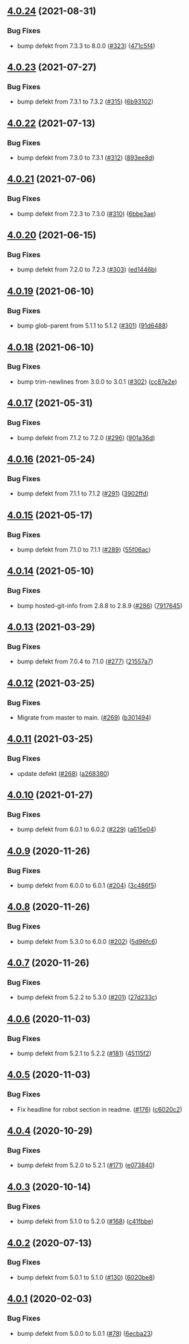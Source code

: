## [4.0.24](https://github.com/thenativeweb/get-cors-origin/compare/4.0.23...4.0.24) (2021-08-31)


### Bug Fixes

* bump defekt from 7.3.3 to 8.0.0 ([#323](https://github.com/thenativeweb/get-cors-origin/issues/323)) ([471c5f4](https://github.com/thenativeweb/get-cors-origin/commit/471c5f452202348e88f28732a10a32584d649f5f))

## [4.0.23](https://github.com/thenativeweb/get-cors-origin/compare/4.0.22...4.0.23) (2021-07-27)


### Bug Fixes

* bump defekt from 7.3.1 to 7.3.2 ([#315](https://github.com/thenativeweb/get-cors-origin/issues/315)) ([6b93102](https://github.com/thenativeweb/get-cors-origin/commit/6b93102806badd6a3a7ceb651dc8d3d4ad791fae))

## [4.0.22](https://github.com/thenativeweb/get-cors-origin/compare/4.0.21...4.0.22) (2021-07-13)


### Bug Fixes

* bump defekt from 7.3.0 to 7.3.1 ([#312](https://github.com/thenativeweb/get-cors-origin/issues/312)) ([893ee8d](https://github.com/thenativeweb/get-cors-origin/commit/893ee8df5cecba6adb6e4c034bf98186c1f39d1b))

## [4.0.21](https://github.com/thenativeweb/get-cors-origin/compare/4.0.20...4.0.21) (2021-07-06)


### Bug Fixes

* bump defekt from 7.2.3 to 7.3.0 ([#310](https://github.com/thenativeweb/get-cors-origin/issues/310)) ([6bbe3ae](https://github.com/thenativeweb/get-cors-origin/commit/6bbe3ae0b63eebe43296d729a04ac21f7d6c0952))

## [4.0.20](https://github.com/thenativeweb/get-cors-origin/compare/4.0.19...4.0.20) (2021-06-15)


### Bug Fixes

* bump defekt from 7.2.0 to 7.2.3 ([#303](https://github.com/thenativeweb/get-cors-origin/issues/303)) ([ed1446b](https://github.com/thenativeweb/get-cors-origin/commit/ed1446b4fe73114e743f66460d23d323dc5161e9))

## [4.0.19](https://github.com/thenativeweb/get-cors-origin/compare/4.0.18...4.0.19) (2021-06-10)


### Bug Fixes

* bump glob-parent from 5.1.1 to 5.1.2 ([#301](https://github.com/thenativeweb/get-cors-origin/issues/301)) ([91d6488](https://github.com/thenativeweb/get-cors-origin/commit/91d6488324e932cd116b71f44fee0912dd06920f))

## [4.0.18](https://github.com/thenativeweb/get-cors-origin/compare/4.0.17...4.0.18) (2021-06-10)


### Bug Fixes

* bump trim-newlines from 3.0.0 to 3.0.1 ([#302](https://github.com/thenativeweb/get-cors-origin/issues/302)) ([cc87e2e](https://github.com/thenativeweb/get-cors-origin/commit/cc87e2e4a8169a9c8781a28355d6010576f479c4))

## [4.0.17](https://github.com/thenativeweb/get-cors-origin/compare/4.0.16...4.0.17) (2021-05-31)


### Bug Fixes

* bump defekt from 7.1.2 to 7.2.0 ([#296](https://github.com/thenativeweb/get-cors-origin/issues/296)) ([901a36d](https://github.com/thenativeweb/get-cors-origin/commit/901a36da802f818174088ba2b08c66be42898f89))

## [4.0.16](https://github.com/thenativeweb/get-cors-origin/compare/4.0.15...4.0.16) (2021-05-24)


### Bug Fixes

* bump defekt from 7.1.1 to 7.1.2 ([#291](https://github.com/thenativeweb/get-cors-origin/issues/291)) ([3902ffd](https://github.com/thenativeweb/get-cors-origin/commit/3902ffdb863d3b6532da11dbd94dce80512952c5))

## [4.0.15](https://github.com/thenativeweb/get-cors-origin/compare/4.0.14...4.0.15) (2021-05-17)


### Bug Fixes

* bump defekt from 7.1.0 to 7.1.1 ([#289](https://github.com/thenativeweb/get-cors-origin/issues/289)) ([55f06ac](https://github.com/thenativeweb/get-cors-origin/commit/55f06ac410d8c4614e4b320ed6e6439f4f222c20))

## [4.0.14](https://github.com/thenativeweb/get-cors-origin/compare/4.0.13...4.0.14) (2021-05-10)


### Bug Fixes

* bump hosted-git-info from 2.8.8 to 2.8.9 ([#286](https://github.com/thenativeweb/get-cors-origin/issues/286)) ([7917645](https://github.com/thenativeweb/get-cors-origin/commit/79176450cfc2ec9d7f2643724ddebb40a9192417))

## [4.0.13](https://github.com/thenativeweb/get-cors-origin/compare/4.0.12...4.0.13) (2021-03-29)


### Bug Fixes

* bump defekt from 7.0.4 to 7.1.0 ([#277](https://github.com/thenativeweb/get-cors-origin/issues/277)) ([21557a7](https://github.com/thenativeweb/get-cors-origin/commit/21557a79ec4295a8d45c1b63217a50ca4a456ee3))

## [4.0.12](https://github.com/thenativeweb/get-cors-origin/compare/4.0.11...4.0.12) (2021-03-25)


### Bug Fixes

* Migrate from master to main. ([#269](https://github.com/thenativeweb/get-cors-origin/issues/269)) ([b301494](https://github.com/thenativeweb/get-cors-origin/commit/b3014940a40eabf49214ba014621c41f85491157))

## [4.0.11](https://github.com/thenativeweb/get-cors-origin/compare/4.0.10...4.0.11) (2021-03-25)


### Bug Fixes

* update defekt ([#268](https://github.com/thenativeweb/get-cors-origin/issues/268)) ([a268380](https://github.com/thenativeweb/get-cors-origin/commit/a2683808fc1163dfcda2080ead4074b7e00a56ce))

## [4.0.10](https://github.com/thenativeweb/get-cors-origin/compare/4.0.9...4.0.10) (2021-01-27)


### Bug Fixes

* bump defekt from 6.0.1 to 6.0.2 ([#229](https://github.com/thenativeweb/get-cors-origin/issues/229)) ([a615e04](https://github.com/thenativeweb/get-cors-origin/commit/a615e046cf12b6cdafeba5cf91907d3fe4642514))

## [4.0.9](https://github.com/thenativeweb/get-cors-origin/compare/4.0.8...4.0.9) (2020-11-26)


### Bug Fixes

* bump defekt from 6.0.0 to 6.0.1 ([#204](https://github.com/thenativeweb/get-cors-origin/issues/204)) ([3c486f5](https://github.com/thenativeweb/get-cors-origin/commit/3c486f5ba7df096cd24323b5de4cfb72083ea267))

## [4.0.8](https://github.com/thenativeweb/get-cors-origin/compare/4.0.7...4.0.8) (2020-11-26)


### Bug Fixes

* bump defekt from 5.3.0 to 6.0.0 ([#202](https://github.com/thenativeweb/get-cors-origin/issues/202)) ([5d96fc6](https://github.com/thenativeweb/get-cors-origin/commit/5d96fc6b055cf96e6eb187abe990add420644fab))

## [4.0.7](https://github.com/thenativeweb/get-cors-origin/compare/4.0.6...4.0.7) (2020-11-26)


### Bug Fixes

* bump defekt from 5.2.2 to 5.3.0 ([#201](https://github.com/thenativeweb/get-cors-origin/issues/201)) ([27d233c](https://github.com/thenativeweb/get-cors-origin/commit/27d233c5d616cf9dc7533553ce1353a51c0e5949))

## [4.0.6](https://github.com/thenativeweb/get-cors-origin/compare/4.0.5...4.0.6) (2020-11-03)


### Bug Fixes

* bump defekt from 5.2.1 to 5.2.2 ([#181](https://github.com/thenativeweb/get-cors-origin/issues/181)) ([45115f2](https://github.com/thenativeweb/get-cors-origin/commit/45115f234086f5fa399e3997ba068ccd10188bc1))

## [4.0.5](https://github.com/thenativeweb/get-cors-origin/compare/4.0.4...4.0.5) (2020-11-03)


### Bug Fixes

* Fix headline for robot section in readme. ([#176](https://github.com/thenativeweb/get-cors-origin/issues/176)) ([c6020c2](https://github.com/thenativeweb/get-cors-origin/commit/c6020c2cd55af8bcc79d03f17660eb7f45c1026d))

## [4.0.4](https://github.com/thenativeweb/get-cors-origin/compare/4.0.3...4.0.4) (2020-10-29)


### Bug Fixes

* bump defekt from 5.2.0 to 5.2.1 ([#171](https://github.com/thenativeweb/get-cors-origin/issues/171)) ([e073840](https://github.com/thenativeweb/get-cors-origin/commit/e07384098e33d889ef0b0c89a6b45e6a4b0b0a01))

## [4.0.3](https://github.com/thenativeweb/get-cors-origin/compare/4.0.2...4.0.3) (2020-10-14)


### Bug Fixes

* bump defekt from 5.1.0 to 5.2.0 ([#168](https://github.com/thenativeweb/get-cors-origin/issues/168)) ([c41fbbe](https://github.com/thenativeweb/get-cors-origin/commit/c41fbbe3411ec58f0c801481b7959bad76eb063c))

## [4.0.2](https://github.com/thenativeweb/get-cors-origin/compare/4.0.1...4.0.2) (2020-07-13)


### Bug Fixes

* bump defekt from 5.0.1 to 5.1.0 ([#130](https://github.com/thenativeweb/get-cors-origin/issues/130)) ([6020be8](https://github.com/thenativeweb/get-cors-origin/commit/6020be8add34951a3742fe2d6384e599a91a0fa6))

## [4.0.1](https://github.com/thenativeweb/get-cors-origin/compare/4.0.0...4.0.1) (2020-02-03)


### Bug Fixes

* bump defekt from 5.0.0 to 5.0.1 ([#78](https://github.com/thenativeweb/get-cors-origin/issues/78)) ([6ecba23](https://github.com/thenativeweb/get-cors-origin/commit/6ecba23ab54ddf092deab11347121173ce2330a1))
